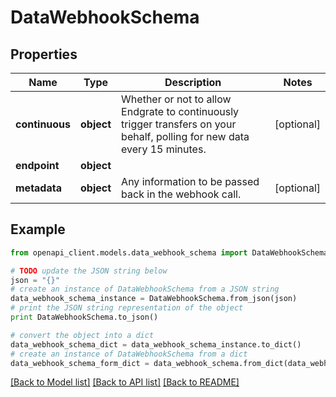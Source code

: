 # DataWebhookSchema


## Properties

Name | Type | Description | Notes
------------ | ------------- | ------------- | -------------
**continuous** | **object** | Whether or not to allow Endgrate to continuously trigger transfers on your behalf, polling for new data every 15 minutes. | [optional] 
**endpoint** | **object** |  | 
**metadata** | **object** | Any information to be passed back in the webhook call. | [optional] 

## Example

```python
from openapi_client.models.data_webhook_schema import DataWebhookSchema

# TODO update the JSON string below
json = "{}"
# create an instance of DataWebhookSchema from a JSON string
data_webhook_schema_instance = DataWebhookSchema.from_json(json)
# print the JSON string representation of the object
print DataWebhookSchema.to_json()

# convert the object into a dict
data_webhook_schema_dict = data_webhook_schema_instance.to_dict()
# create an instance of DataWebhookSchema from a dict
data_webhook_schema_form_dict = data_webhook_schema.from_dict(data_webhook_schema_dict)
```
[[Back to Model list]](../README.md#documentation-for-models) [[Back to API list]](../README.md#documentation-for-api-endpoints) [[Back to README]](../README.md)


